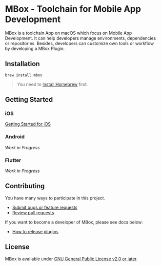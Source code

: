 # MBox - Toolchain for Mobile App Development
MBox is a toolchain App on macOS which focus on Mobile App Development. It can help developers manage environments, dependencies or repositories. Besides, developers can customize own tools or workflow by developing a MBox Plugin.

## Installation
```
brew install mbox
```
> You need to [Install Homebrew](https://brew.sh/) first.

## Getting Started
### iOS
[Getting Started for iOS](./doc/getting_started_ios.md)

### Android
*Work in Progress*

### Flutter
*Work in Progress*

## Contributing
You have many ways to participate in this project.
- [Submit bugs or feature requests](https://github.com/MBoxPlus/mbox/issues)
- [Review pull requests](https://github.com/MBoxPlus/mbox/pulls)

If you want to become a developer of MBox, please see docs below:
- [How to release plugins](./doc/release.md)

## License
MBox is available under [GNU General Public License v2.0 or later](./LICENSE).